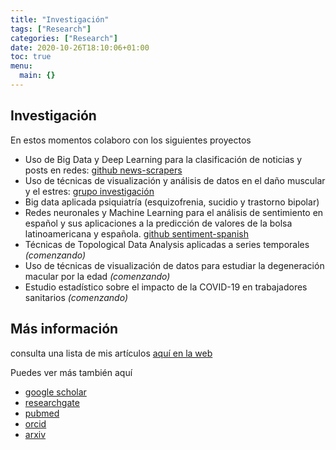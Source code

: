```yaml
---
title: "Investigación"
tags: ["Research"]
categories: ["Research"]
date: 2020-10-26T18:10:06+01:00
toc: true
menu:
  main: {}
---
```


## Investigación
En estos momentos colaboro con los siguientes proyectos
- Uso de Big Data y Deep Learning para la clasificación de noticias y posts en redes: [github news-scrapers](https://github.com/news-scrapers)
- Uso de técnicas de visualización y análisis de datos en el daño muscular y el estres: [grupo investigación](https://cytuva.funge.uva.es/proyecto.php?id=649)
- Big data aplicada psiquiatría (esquizofrenia, sucidio y trastorno bipolar) 
- Redes neuronales y Machine Learning para el análisis de sentimiento en español y sus aplicaciones a la predicción de valores de la bolsa latinoamericana y española. [github sentiment-spanish](https://github.com/sentiment-analysis-spanish)
- Técnicas de Topological Data Analysis aplicadas a series temporales *(comenzando)*
- Uso de técnicas de visualización de datos para estudiar la degeneración macular por la edad *(comenzando)*
- Estudio estadístico sobre el impacto de la COVID-19 en trabajadores sanitarios *(comenzando)*

## Más información

consulta una lista de mis artículos [aquí en la web](/posts/papers)

Puedes ver más también aquí
- [google scholar](https://scholar.google.es/citations?user=JpjgRzsAAAAJ&hl=en)
- [researchgate](https://www.researchgate.net/profile/Hugo_Bello3)
- [pubmed](https://pubmed.ncbi.nlm.nih.gov/?term=Hugo+J.+Bello)
- [orcid](https://orcid.org/0000-0002-3687-1938)
- [arxiv](https://arxiv.org/search/?searchtype=author&query=Bello%2C+H+J&order=-announced_date_first&size=50&abstracts=show)

<!--
tags: research
title: Research
date: 21/10/2020
-->

